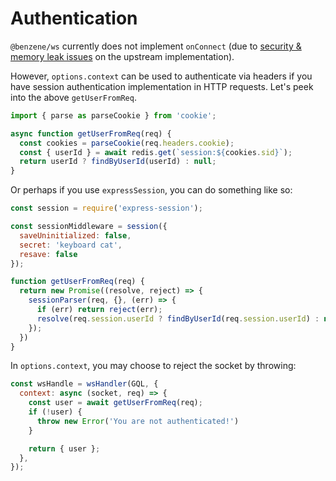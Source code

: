 # Authentication

`@benzene/ws` currently does not implement `onConnect` (due to [security & memory leak issues](https://github.com/apollographql/subscriptions-transport-ws/issues/349) on the upstream implementation). 

However, `options.context` can be used to authenticate via headers if you have session authentication implementation in HTTP requests. Let's peek into the above `getUserFromReq`.

```js
import { parse as parseCookie } from 'cookie';

async function getUserFromReq(req) {
  const cookies = parseCookie(req.headers.cookie);
  const { userId } = await redis.get(`session:${cookies.sid}`);
  return userId ? findByUserId(userId) : null;
}
```

Or perhaps if you use `expressSession`, you can do something like so:

```js
const session = require('express-session');

const sessionMiddleware = session({
  saveUninitialized: false,
  secret: 'keyboard cat',
  resave: false
});

function getUserFromReq(req) {
  return new Promise((resolve, reject) => {
    sessionParser(req, {}, (err) => {
      if (err) return reject(err);
      resolve(req.session.userId ? findByUserId(req.session.userId) : null);
    });
  })
}
```

In `options.context`, you may choose to reject the socket by throwing:

```js
const wsHandle = wsHandler(GQL, {
  context: async (socket, req) => {
    const user = await getUserFromReq(req);
    if (!user) {
      throw new Error('You are not authenticated!')
    }

    return { user };
  },
});
```

